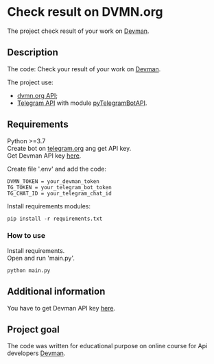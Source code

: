 # Check result on DVMN.org
The project check result of your work on [Devman](http://dvmn.org). 


## Description
The code: 
Check your result of your work on [Devman](http://dvmn.org).

The project use:  
 * [dvmn.org API](https://dvmn.org/api/docs/);  
 * [Telegram API](https://core.telegram.org/bots/api) with module [pyTelegramBotAPI](https://github.com/python-telegram-bot/python-telegram-bot/wiki/Introduction-to-the-API).
  


## Requirements
Python >=3.7  
Create bot on [telegram.org](https://t.me/botfather) ang get API key.  
Get Devman API key [here](https://dvmn.org/api/docs/).

Create file '.env' and add the code:
```
DVMN_TOKEN = your_devman_token
TG_TOKEN = your_telegram_bot_token
TG_CHAT_ID = your_telegram_chat_id
```

Install requirements modules:
```
pip install -r requirements.txt	
```


### How to use

Install requirements.  
Open and run 'main.py'.
```
python main.py	
```


## Additional information
You have to get Devman API key [here](https://dvmn.org/api/docs/).  

## Project goal

The code was written for educational purpose on online course for Api developers [Devman](http://dvmn.org). 

